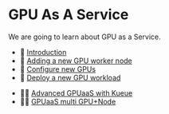 # GPU As A Service

We are going to learn about GPU as a Service.

* 📍 [Introduction](6-gpuaas/0-intro.md)
* 📍 [Adding a new GPU worker node](6-gpuaas/1-add-gpu-node-cluster.md)
* 📍 [Configure new GPUs](6-gpuaas/2-gpu-operator.md)
* 📍 [Deploy a new GPU workload](6-gpuaas/3-new-gpu-workload.md)
- 👷‍♂️ [Advanced GPUaaS with Kueue](6-gpuaas/4-advanced-gpuaas.md)
- 👷‍♂️ [GPUaaS multi GPU+Node](6-gpuaas/5-gpuaas-multi-gpu-node.md)
